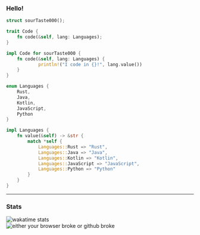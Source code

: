 ### Hello!

```rust
struct sourTaste000();

trait Code {
    fn code(&self, lang: Languages);
}

impl Code for sourTaste000 {
    fn code(&self, lang: Languages) {
            println!("I code in {}!", lang.value())
    }
}

enum Languages {
    Rust,
    Java,
    Kotlin,
    JavaScript,
    Python
}

impl Languages {
    fn value(&self) -> &str {
        match *self {
            Languages::Rust => "Rust",
            Languages::Java => "Java",
            Languages::Kotlin => "Kotlin",
            Languages::JavaScript => "JavaScript",
            Languages::Python => "Python"
        }
    }
}
```
___
### Stats
![wakatime stats](https://github-readme-stats.vercel.app/api/wakatime?username=sourTaste000)  
![either your browser broke or github broke](https://github-readme-stats.vercel.app/api?username=sourTaste000&theme=vue&count_private=true&include_all_commits=true)
